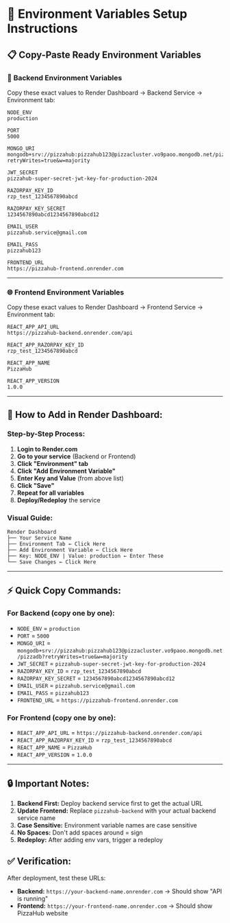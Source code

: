 # 🔑 Environment Variables Setup Instructions

## 📋 **Copy-Paste Ready Environment Variables**

### 🔧 **Backend Environment Variables**

Copy these exact values to Render Dashboard → Backend Service → Environment tab:

```
NODE_ENV
production

PORT
5000

MONGO_URI
mongodb+srv://pizzahub:pizzahub123@pizzacluster.vo9paoo.mongodb.net/pizzadb?retryWrites=true&w=majority

JWT_SECRET
pizzahub-super-secret-jwt-key-for-production-2024

RAZORPAY_KEY_ID
rzp_test_1234567890abcd

RAZORPAY_KEY_SECRET
1234567890abcd1234567890abcd12

EMAIL_USER
pizzahub.service@gmail.com

EMAIL_PASS
pizzahub123

FRONTEND_URL
https://pizzahub-frontend.onrender.com
```

---

### 🌐 **Frontend Environment Variables**

Copy these exact values to Render Dashboard → Frontend Service → Environment tab:

```
REACT_APP_API_URL
https://pizzahub-backend.onrender.com/api

REACT_APP_RAZORPAY_KEY_ID
rzp_test_1234567890abcd

REACT_APP_NAME
PizzaHub

REACT_APP_VERSION
1.0.0
```

---

## 🎯 **How to Add in Render Dashboard:**

### Step-by-Step Process:

1. **Login to Render.com**
2. **Go to your service** (Backend or Frontend)
3. **Click "Environment" tab**
4. **Click "Add Environment Variable"**
5. **Enter Key and Value** (from above list)
6. **Click "Save"**
7. **Repeat for all variables**
8. **Deploy/Redeploy** the service

### Visual Guide:

```
Render Dashboard
├── Your Service Name
├── Environment Tab ← Click Here
├── Add Environment Variable ← Click Here
├── Key: NODE_ENV | Value: production ← Enter These
└── Save Changes ← Click Here
```

---

## ⚡ **Quick Copy Commands:**

### For Backend (copy one by one):

- `NODE_ENV` = `production`
- `PORT` = `5000`
- `MONGO_URI` = `mongodb+srv://pizzahub:pizzahub123@pizzacluster.vo9paoo.mongodb.net/pizzadb?retryWrites=true&w=majority`
- `JWT_SECRET` = `pizzahub-super-secret-jwt-key-for-production-2024`
- `RAZORPAY_KEY_ID` = `rzp_test_1234567890abcd`
- `RAZORPAY_KEY_SECRET` = `1234567890abcd1234567890abcd12`
- `EMAIL_USER` = `pizzahub.service@gmail.com`
- `EMAIL_PASS` = `pizzahub123`
- `FRONTEND_URL` = `https://pizzahub-frontend.onrender.com`

### For Frontend (copy one by one):

- `REACT_APP_API_URL` = `https://pizzahub-backend.onrender.com/api`
- `REACT_APP_RAZORPAY_KEY_ID` = `rzp_test_1234567890abcd`
- `REACT_APP_NAME` = `PizzaHub`
- `REACT_APP_VERSION` = `1.0.0`

---

## 🔒 **Important Notes:**

1. **Backend First:** Deploy backend service first to get the actual URL
2. **Update Frontend:** Replace `pizzahub-backend` with your actual backend service name
3. **Case Sensitive:** Environment variable names are case sensitive
4. **No Spaces:** Don't add spaces around = sign
5. **Redeploy:** After adding env vars, trigger a redeploy

## ✅ **Verification:**

After deployment, test these URLs:

- **Backend:** `https://your-backend-name.onrender.com` → Should show "API is running"
- **Frontend:** `https://your-frontend-name.onrender.com` → Should show PizzaHub website
